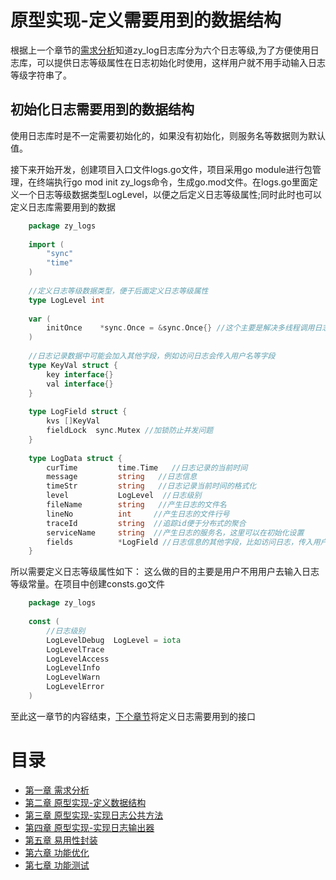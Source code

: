 # 原型实现-定义需要用到的数据结构

根据上一个章节的[需求分析][第一章]知道zy_log日志库分为六个日志等级,为了方便使用日志库，可以提供日志等级属性在日志初始化时使用，这样用户就不用手动输入日志等级字符串了。

## 初始化日志需要用到的数据结构

使用日志库时是不一定需要初始化的，如果没有初始化，则服务名等数据则为默认值。

接下来开始开发，创建项目入口文件logs.go文件，项目采用go module进行包管理，在终端执行go mod init zy_logs命令，生成go.mod文件。在logs.go里面定义一个日志等级数据类型LogLevel，以便之后定义日志等级属性;同时此时也可以定义日志库需要用到的数据
```go
    package zy_logs
    
    import (
    	"sync"
    	"time"
    )
    
    //定义日志等级数据类型，便于后面定义日志等级属性
    type LogLevel int
    
    var (
    	initOnce    *sync.Once = &sync.Once{} //这个主要是解决多线程调用日志库带来的并发问题
    )
    
    //日志记录数据中可能会加入其他字段，例如访问日志会传入用户名等字段
    type KeyVal struct {
    	key interface{}
    	val interface{}
    }
    
    type LogField struct {
    	kvs []KeyVal
    	fieldLock  sync.Mutex //加锁防止并发问题
    }
    
    type LogData struct {
    	curTime         time.Time   //日志记录的当前时间
    	message         string   //日志信息
    	timeStr         string   //日志记录当前时间的格式化
    	level           LogLevel  //日志级别
    	fileName        string   //产生日志的文件名
    	lineNo          int     //产生日志的文件行号
    	traceId         string  //追踪id便于分布式的聚合
    	serviceName     string  //产生日志的服务名，这里可以在初始化设置
    	fields          *LogField //日志信息的其他字段，比如访问日志，传入用户名等字段
    }
```

所以需要定义日志等级属性如下：
这么做的目的主要是用户不用用户去输入日志等级常量。在项目中创建consts.go文件

```go
    package zy_logs
    
    const (
    	//日志级别
    	LogLevelDebug  LogLevel = iota
    	LogLevelTrace
    	LogLevelAccess
    	LogLevelInfo
    	LogLevelWarn
    	LogLevelError
    )
```
至此这一章节的内容结束，[下个章节][第三章]将定义日志需要用到的接口

 # 目录
 
 - [第一章 需求分析][第一章]
 - [第二章 原型实现-定义数据结构][第二章]
 - [第三章 原型实现-实现日志公共方法][第三章]
 - [第四章 原型实现-实现日志输出器][第四章]
 - [第五章 易用性封装][第五章]
 - [第六章 功能优化][第六章]
 - [第七章 功能测试][第七章]
 
 [第一章]: ../part1
 [第二章]: ../part2
 [第三章]: ../part3
 [第四章]: ../part4
 [第五章]: ../part5
 [第六章]: ../part6
 [第七章]: ../part7